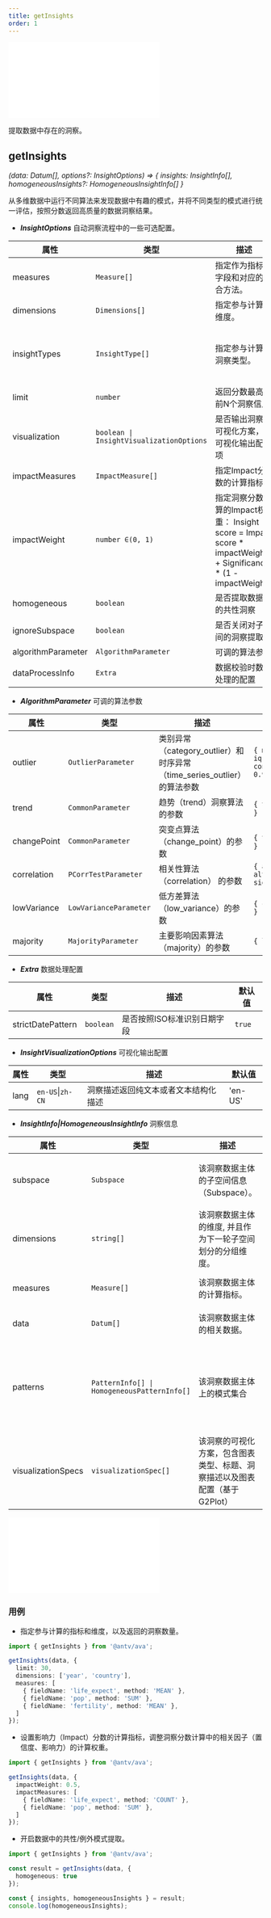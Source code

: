 ```yaml
---
title: getInsights
order: 1
---
```


<embed src='@/docs/common/style.md'></embed>


提取数据中存在的洞察。

## **getInsights**

<i>(data: Datum[], options?: InsightOptions) => { insights: InsightInfo[], homogeneousInsights?: HomogeneousInsightInfo[] } </i>


从多维数据中运行不同算法来发现数据中有趣的模式，并将不同类型的模式进行统一评估，按照分数返回高质量的数据洞察结果。



* ***InsightOptions*** 自动洞察流程中的一些可选配置。

| 属性 | 类型 | 描述 | 默认值 |  
| ----| ---- | ---- | -----|
| measures | `Measure[]` | 指定作为指标的字段和对应的聚合方法。 | 所有可用于计算的定量（数字）字段。 |
| dimensions | `Dimensions[]` | 指定参与计算的维度。 | 所有分类、时间字段 |
| insightTypes |  `InsightType[]` | 指定参与计算的洞察类型。 | `['category_outlier', 'trend', 'change_point', 'time_series_outlier', 'majority','low_variance', 'correlation']`(所有支持类型) |
| limit |  `number` | 返回分数最高的前N个洞察信息 | 30 |
| visualization |  `boolean \| InsightVisualizationOptions` | 是否输出洞察的可视化方案，及可视化输出配置项 | `false` |
| impactMeasures |  `ImpactMeasure[]` | 指定Impact分数的计算指标。 | 无 |
| impactWeight |  `number ∈(0, 1)` | 指定洞察分数计算的Impact权重： Insight score = Impact score * impactWeight + Significance * (1 - impactWeight). | `0.3` |
| homogeneous |  `boolean` | 是否提取数据中的共性洞察 | `false` |
| ignoreSubspace |  `boolean` | 是否关闭对子空间的洞察提取 | `false` |
| algorithmParameter | `AlgorithmParameter` | 可调的算法参数 | 无 |
| dataProcessInfo | `Extra` | 数据校验时数据处理的配置 | 无 |

* ***AlgorithmParameter*** 可调的算法参数

| 属性 | 类型 | 描述 | 默认值 |  
| ----| ---- | ---- | -----|
| outlier | `OutlierParameter` | 类别异常（category_outlier）和时序异常（time_series_outlier）的算法参数 | `{ method: 'IQR', iqrK: 1.5, confidenceInterval: 0.95 }` |
| trend | `CommonParameter` | 趋势（trend）洞察算法的参数 | `{ threshold： 0.05 }` |
| changePoint | `CommonParameter` | 突变点算法（change_point）的参数 | `{ threshold： 0.05 }` |
| correlation | `PCorrTestParameter` |  相关性算法（correlation） 的参数 | `{ alpha 0.05, alternative: 'two-sided', rho: 0 }` |
| lowVariance | `LowVarianceParameter` | 低方差算法（low_variance）的参数 | `{ cvThreshold 0.15 }` |
| majority | `MajorityParameter` | 主要影响因素算法（majority）的参数 | `{ limit 0.6 }` |

* ***Extra*** 数据处理配置

| 属性 | 类型 | 描述 | 默认值 |  
| ----| ---- | ---- | -----|
| strictDatePattern | `boolean` | 是否按照ISO标准识别日期字段 | `true` |


* ***InsightVisualizationOptions*** 可视化输出配置

| 属性 | 类型 | 描述 | 默认值 |  
| ----| ---- | ---- | -----|
| lang | `en-US`\|`zh-CN` | 洞察描述返回纯文本或者文本结构化描述 | 'en-US' |


* ***InsightInfo|HomogeneousInsightInfo*** 洞察信息

| 属性 | 类型 | 描述 | 示例 |  
| ----| ---- | ---- | -----|
| subspace | `Subspace` | 该洞察数据主体的子空间信息（Subspace）。 | `[{ dimension: 'Year', value: '2000' }]`(子空间为 Year = 2000) |
| dimensions | `string[]` | 该洞察数据主体的维度, 并且作为下一轮子空间划分的分组维度。 | `[fieldName: 'country']` |
| measures |  `Measure[]` | 该洞察数据主体的计算指标。 | `[{ field: 'life_expect', method: 'MEAN' }]` |
| data |  `Datum[]` | 该洞察数据主体的相关数据。 | `[{ country: 'China', life_expect: 61 }]` |
| patterns |  `PatternInfo[] \| HomogeneousPatternInfo[]` | 该洞察数据主体上的模式集合 | `[{ type: 'outlier', significance: 0.98, dimension: 'country', measure: 'life_expect', index: 5, x: 'china', y: '43' }, ...]` |
| visualizationSpecs |  `visualizationSpec[]` | 该洞察的可视化方案，包含图表类型、标题、洞察描述以及图表配置（基于G2Plot） | `[{ type: 'column_chart', caption: string, narrativeSpec: string[] \| IPhrase[][], chartSpec: G2PlotConfig }]` |


<embed src='@/docs/common/phrase.zh.md'></embed>

### 用例

* 指定参与计算的指标和维度，以及返回的洞察数量。

```ts
import { getInsights } from '@antv/ava';

getInsights(data, {
  limit: 30,
  dimensions: ['year', 'country'],
  measures: [
    { fieldName: 'life_expect', method: 'MEAN' },
    { fieldName: 'pop', method: 'SUM' },
    { fieldName: 'fertility', method: 'MEAN' },
  ]
});
```

* 设置影响力（Impact）分数的计算指标，调整洞察分数计算中的相关因子（置信度、影响力）的计算权重。

```ts
import { getInsights } from '@antv/ava';

getInsights(data, {
  impactWeight: 0.5,
  impactMeasures: [
    { fieldName: 'life_expect', method: 'COUNT' },
    { fieldName: 'pop', method: 'SUM' },
  ]
});
```

* 开启数据中的共性/例外模式提取。

```ts
import { getInsights } from '@antv/ava';

const result = getInsights(data, {
  homogeneous: true
});

const { insights, homogeneousInsights } = result;
console.log(homogeneousInsights);

```
